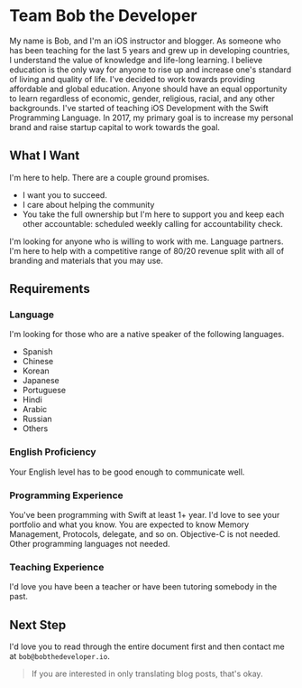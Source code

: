 # Team Bob the Developer
My name is Bob, and I'm an iOS instructor and blogger. As someone who has been teaching for the last 5 years and grew up in developing countries, I understand the value of knowledge and life-long learning. I believe education is the only way for anyone to rise up and increase one's standard of living and quality of life. I've decided to work towards providing affordable and global education. Anyone should have an equal opportunity to learn regardless of economic, gender, religious, racial, and any other backgrounds. I've started of teaching iOS Development with the Swift Programming Language. In 2017, my primary goal is to increase my personal brand and raise startup capital to work towards the goal.

## What I Want
I'm here to help. There are a couple ground promises.
 - I want you to succeed.
 - I care about helping the community
 - You take the full ownership but I'm here to support you and keep each other accountable: scheduled weekly calling for accountability check.

I'm looking for anyone who is willing to work with me. Language partners. I'm here to help with a competitive range of 80/20 revenue split with all of branding and materials that you may use.

## Requirements

### Language
I'm looking for those who are a native speaker of the following languages.
 - Spanish
 - Chinese
 - Korean
 - Japanese
 - Portuguese
 - Hindi
 - Arabic
 - Russian
 - Others

### English Proficiency
Your English level has to be good enough to communicate well.

### Programming Experience
You've been programming with Swift at least 1+ year. I'd love to see your portfolio and what you know. You are expected to know Memory Management, Protocols, delegate, and so on. Objective-C is not needed. Other programming languages not needed.

### Teaching Experience
I'd love you have been a teacher or have been tutoring somebody in the past.

## Next Step
I'd love you to read through the entire document first and then contact me at `bob@bobthedeveloper.io`.

> If you are interested in only translating blog posts, that's okay.
